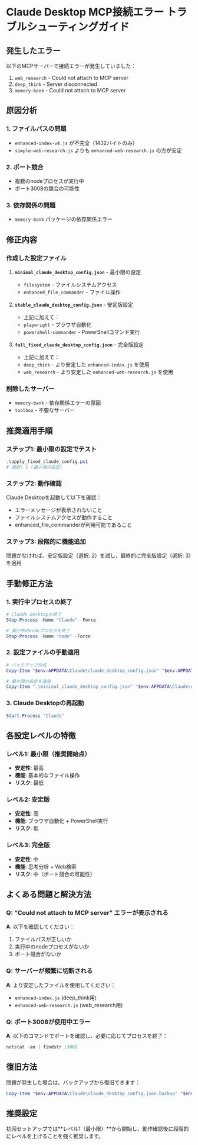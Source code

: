 # Claude Desktop MCP接続エラー トラブルシューティングガイド

## 発生したエラー

以下のMCPサーバーで接続エラーが発生していました：

1. `web_research` - Could not attach to MCP server
2. `deep_think` - Server disconnected
3. `memory-bank` - Could not attach to MCP server

## 原因分析

### 1. ファイルパスの問題
- `enhanced-index-v4.js` が不完全（1432バイトのみ）
- `simple-web-research.js` よりも `enhanced-web-research.js` の方が安定

### 2. ポート競合
- 複数のnodeプロセスが実行中
- ポート3008の競合の可能性

### 3. 依存関係の問題
- `memory-bank` パッケージの依存関係エラー

## 修正内容

### 作成した設定ファイル

1. **`minimal_claude_desktop_config.json`** - 最小限の設定
   - `filesystem` - ファイルシステムアクセス
   - `enhanced_file_commander` - ファイル操作

2. **`stable_claude_desktop_config.json`** - 安定版設定
   - 上記に加えて：
   - `playwright` - ブラウザ自動化
   - `powershell-commander` - PowerShellコマンド実行

3. **`full_fixed_claude_desktop_config.json`** - 完全版設定
   - 上記に加えて：
   - `deep_think` - より安定した `enhanced-index.js` を使用
   - `web_research` - より安定した `enhanced-web-research.js` を使用

### 削除したサーバー
- `memory-bank` - 依存関係エラーの原因
- `toolbox` - 不要なサーバー

## 推奨適用手順

### ステップ1: 最小限の設定でテスト
```powershell
.\apply_fixed_claude_config.ps1
# 選択: 1 (最小限の設定)
```

### ステップ2: 動作確認
Claude Desktopを起動して以下を確認：
- エラーメッセージが表示されないこと
- ファイルシステムアクセスが動作すること
- enhanced_file_commanderが利用可能であること

### ステップ3: 段階的に機能追加
問題がなければ、安定版設定（選択: 2）を試し、最終的に完全版設定（選択: 3）を適用

## 手動修正方法

### 1. 実行中プロセスの終了
```powershell
# Claude Desktopを終了
Stop-Process -Name "Claude" -Force

# 実行中のnodeプロセスを終了
Stop-Process -Name "node" -Force
```

### 2. 設定ファイルの手動適用
```powershell
# バックアップ作成
Copy-Item "$env:APPDATA\Claude\claude_desktop_config.json" "$env:APPDATA\Claude\claude_desktop_config.json.backup"

# 最小限の設定を適用
Copy-Item ".\minimal_claude_desktop_config.json" "$env:APPDATA\Claude\claude_desktop_config.json"
```

### 3. Claude Desktopの再起動
```powershell
Start-Process "Claude"
```

## 各設定レベルの特徴

### レベル1: 最小限（推奨開始点）
- **安定性**: 最高
- **機能**: 基本的なファイル操作
- **リスク**: 最低

### レベル2: 安定版
- **安定性**: 高
- **機能**: ブラウザ自動化 + PowerShell実行
- **リスク**: 低

### レベル3: 完全版
- **安定性**: 中
- **機能**: 思考分析 + Web検索
- **リスク**: 中（ポート競合の可能性）

## よくある問題と解決方法

### Q: "Could not attach to MCP server" エラーが表示される
**A**: 以下を確認してください：
1. ファイルパスが正しいか
2. 実行中のnodeプロセスがないか
3. ポート競合がないか

### Q: サーバーが頻繁に切断される
**A**: より安定したファイルを使用してください：
- `enhanced-index.js` (deep_think用)
- `enhanced-web-research.js` (web_research用)

### Q: ポート3008が使用中エラー
**A**: 以下のコマンドでポートを確認し、必要に応じてプロセスを終了：
```powershell
netstat -an | findstr :3008
```

## 復旧方法

問題が発生した場合は、バックアップから復旧できます：

```powershell
Copy-Item "$env:APPDATA\Claude\claude_desktop_config.json.backup" "$env:APPDATA\Claude\claude_desktop_config.json" -Force
```

## 推奨設定

初回セットアップでは**レベル1（最小限）**から開始し、動作確認後に段階的にレベルを上げることを強く推奨します。 